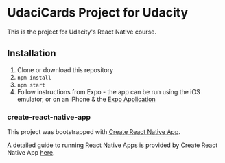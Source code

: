 # UdaciCards Project for Udacity

This is the project for Udacity's React Native course.

## Installation

1. Clone or download this repository
2. `npm install`
3. `npm start`
4. Follow instructions from Expo - the app can be run using the iOS emulator, or on an iPhone & the [Expo Application](https://expo.io)

### create-react-native-app

This project was bootstrapped with [Create React Native App](https://github.com/react-community/create-react-native-app).

A detailed guide to running React Native Apps is provided by Create React Native App [here](https://github.com/react-community/create-react-native-app/blob/master/react-native-scripts/template/README.md).
